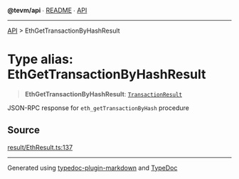 **@tevm/api** ∙ [README](../README.md) ∙ [API](../API.md)

***

[API](../API.md) > EthGetTransactionByHashResult

# Type alias: EthGetTransactionByHashResult

> **EthGetTransactionByHashResult**: [`TransactionResult`](TransactionResult.md)

JSON-RPC response for `eth_getTransactionByHash` procedure

## Source

[result/EthResult.ts:137](https://github.com/evmts/tevm-monorepo/blob/main/vm/api/src/result/EthResult.ts#L137)

***
Generated using [typedoc-plugin-markdown](https://www.npmjs.com/package/typedoc-plugin-markdown) and [TypeDoc](https://typedoc.org/)
